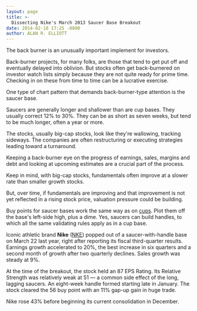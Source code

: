 ```yaml
---
layout: page
title: >-
  Dissecting Nike's March 2013 Saucer Base Breakout
date: 2014-02-18 17:25 -0800
author: ALAN R. ELLIOTT
---
```





The back burner is an unusually important implement for investors.


Back-burner projects, for many folks, are those that tend to get put off and eventually delayed into oblivion. But stocks often get back-burnered on investor watch lists simply because they are not quite ready for prime time. Checking in on these from time to time can be a lucrative exercise.


One type of chart pattern that demands back-burner-type attention is the saucer base.


Saucers are generally longer and shallower than are cup bases. They usually correct 12% to 30%. They can be as short as seven weeks, but tend to be much longer, often a year or more.


The stocks, usually big-cap stocks, look like they're wallowing, tracking sideways. The companies are often restructuring or executing strategies leading toward a turnaround.


Keeping a back-burner eye on the progress of earnings, sales, margins and debt and looking at upcoming estimates are a crucial part of the process.


Keep in mind, with big-cap stocks, fundamentals often improve at a slower rate than smaller growth stocks.


But, over time, if fundamentals are improving and that improvement is not yet reflected in a rising stock price, valuation pressure could be building.


Buy points for saucer bases work the same way as on [cups](http://education.investors.com/investors-corner/689140-the-cup-with-handle.htm). Plot them off the base's left-side high, plus a dime. Yes, saucers can build handles, to which all the same validating rules apply as in a cup base.


Iconic athletic brand **Nike** ([NKE](https://research.investors.com/quote.aspx?symbol=NKE)) popped out of a saucer-with-handle base on March 22 last year, right after reporting its fiscal third-quarter results. Earnings growth accelerated to 20%, the best increase in six quarters and a second month of growth after two quarterly declines. Sales growth was steady at 9%.


At the time of the breakout, the stock held an 87 EPS Rating. Its Relative Strength was relatively weak at 51 — a common side effect of the long, lagging saucers. An eight-week handle formed starting late in January. The stock cleared the 56 buy point with an 11% gap-up gain in huge trade.


Nike rose 43% before beginning its current consolidation in December.




